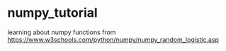 # numpy_tutorial

learning about numpy functions from https://www.w3schools.com/python/numpy/numpy_random_logistic.asp
